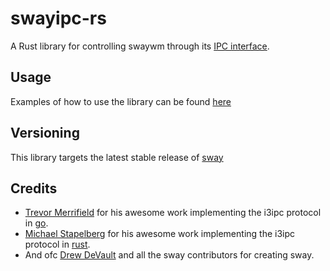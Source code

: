 # swayipc-rs

A Rust library for controlling swaywm through its [IPC interface](https://github.com/swaywm/sway/blob/master/sway/sway-ipc.7.scd).

## Usage

Examples of how to use the library can be found [here](examples)

## Versioning

This library targets the latest stable release of [sway](https://github.com/swaywm/sway)

## Credits

- [Trevor Merrifield](https://github.com/stapelberg) for his awesome work implementing the i3ipc protocol in [go](https://github.com/i3/go-i3).
- [Michael Stapelberg](https://github.com/tmerr) for his awesome work implementing the i3ipc protocol in [rust](https://github.com/tmerr/i3ipc-rs).
- And ofc [Drew DeVault](https://github.com/tmerr) and all the sway contributors for creating sway.